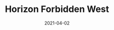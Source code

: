 ---
weight: 19
images:
- https://res.cloudinary.com/lrmn/image/upload/v1687375301/VIRTUAL-PHOTOGRAPHY/hfw/lrmn-aloy_44_ykrmle.jpg
- https://res.cloudinary.com/lrmn/image/upload/v1687375302/VIRTUAL-PHOTOGRAPHY/hfw/lrmn-aloy_46_bghopt.jpg
- https://res.cloudinary.com/lrmn/image/upload/v1687375301/VIRTUAL-PHOTOGRAPHY/hfw/lrmn-aloy_43_g9sia9.jpg
multipleColumn: true
title: Horizon Forbidden West
date: 2021-04-02
tags:
- outdoors
- all
---